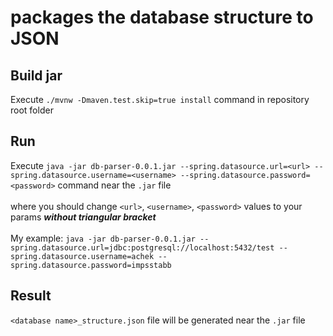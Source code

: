 #  packages the database structure to JSON

## Build jar
Execute `./mvnw -Dmaven.test.skip=true install` command in repository root folder

## Run
Execute `java -jar db-parser-0.0.1.jar --spring.datasource.url=<url> --spring.datasource.username=<username> --spring.datasource.password=<password>` command near the `.jar` file
<br /><br />where you should change `<url>`, `<username>`, `<password>` values to your params ***without triangular bracket***
<br /><br />My example: `java -jar db-parser-0.0.1.jar --spring.datasource.url=jdbc:postgresql://localhost:5432/test --spring.datasource.username=achek --spring.datasource.password=impsstabb`

## Result
`<database name>_structure.json` file will be generated near the `.jar` file

